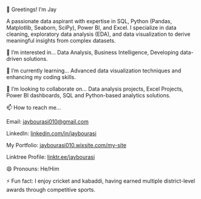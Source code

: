 👋 Greetings! I’m Jay

A passionate data aspirant with expertise in SQL, Python (Pandas, Matplotlib, Seaborn, SciPy), Power BI, and Excel. I specialize in data cleaning, exploratory data analysis (EDA), and data visualization to derive meaningful insights from complex datasets.

👀 I’m interested in...
Data Analysis, 
Business Intelligence, 
Developing data-driven solutions.

🌱 I’m currently learning...
Advanced data visualization techniques and enhancing my coding skills.

💞️ I’m looking to collaborate on...
Data analysis projects, 
Excel Projects, 
Power BI dashboards, 
SQL and Python-based analytics solutions.

📫 How to reach me...

Email: jaybourasi010@gmail.com

LinkedIn: [linkedin.com/in/jaybourasi](https://www.linkedin.com/in/jay-bourasi-32026326b/)

My Portfolio: [jaybourasi010.wixsite.com/my-site](https://jaybourasi010.wixsite.com/my-site)

Linktree Profile: [linktr.ee/jaybourasi](https://linktr.ee/jaybourasi)

😄 Pronouns: He/Him

⚡ Fun fact:
I enjoy cricket and kabaddi, having earned multiple district-level awards through competitive sports.

